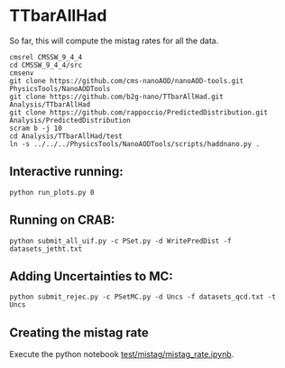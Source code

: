 # TTbarAllHad

So far, this will compute the mistag rates for all the data.

```
cmsrel CMSSW_9_4_4
cd CMSSW_9_4_4/src
cmsenv
git clone https://github.com/cms-nanoAOD/nanoAOD-tools.git PhysicsTools/NanoAODTools
git clone https://github.com/b2g-nano/TTbarAllHad.git Analysis/TTbarAllHad
git clone https://github.com/rappoccio/PredictedDistribution.git Analysis/PredictedDistribution
scram b -j 10
cd Analysis/TTbarAllHad/test
ln -s ../../../PhysicsTools/NanoAODTools/scripts/haddnano.py .
```

## Interactive running:
```
python run_plots.py 0
```

## Running on CRAB:
```
python submit_all_uif.py -c PSet.py -d WritePredDist -f datasets_jetht.txt
```
## Adding Uncertainties to MC:
```
python submit_rejec.py -c PSetMC.py -d Uncs -f datasets_qcd.txt -t Uncs
```
## Creating the mistag rate

Execute the python notebook [test/mistag/mistag_rate.ipynb](https://github.com/b2g-nano/TTbarAllHad/blob/master/test/mistag/mistag_rate.ipynb). 
